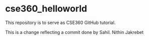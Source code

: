 # cse360_helloworld
This repository is to serve as CSE360 GitHub tutorial.

This is a change reflecting a commit done by Sahil.
Nithin Jakrebet
